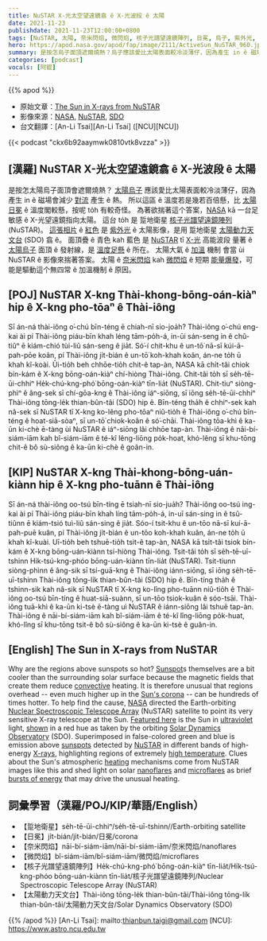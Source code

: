 ```yaml
---
title: NuSTAR X-光太空望遠鏡翕 ê X-光波段 ê 太陽
date: 2021-11-23
publishdate: 2021-11-23T12:00:00+0800
tags: [NuSTAR, 太陽, 奈米閃焰, 微閃焰, 核子光譜望遠鏡陣列, 日冕, 烏子, 紫外光, X-光 太陽動力天文台, SDO, 踅地衛星]
hero: https://apod.nasa.gov/apod/fap/image/2111/ActiveSun_NuSTAR_960.jpg
summary: 是按怎烏子面頂遮爾燒熱？烏子應該愛比太陽表面較冷淡薄仔，因為產生 in ê 磁場會減少對流產生 ê 熱。
categories: [podcast]
vocals: [阿錕]
---
```


{{% apod %}}

- 原始文章：[The Sun in X-rays from NuSTAR](https://apod.nasa.gov/apod/ap211123.html)
- 影像來源：[NASA](https://www.nasa.gov/), [NuSTAR](https://www.nasa.gov/mission_pages/nustar/main/index.html), [SDO](https://sdo.gsfc.nasa.gov/)
- 台文翻譯：[An-Li Tsai][An-Li Tsai] ([NCU][NCU])

{{< podcast "ckx6b92aaymwk0810vtk8vzza" >}}

## [漢羅] NuSTAR X-光太空望遠鏡翕 ê X-光波段 ê 太陽
是按怎太陽烏子面頂會遮爾燒熱？
[太陽烏子][Sunspot] 應該愛比太陽表面較冷淡薄仔，因為產生 in ê 磁場會減少 [對流][convective] 產生 ê 熱。
所以這區 ê 溫度若是幾若百倍懸，比 [太陽日冕][Sun's corona] ê 溫度閣較懸，按呢 to̍h 有較奇怪。
為著欲揣著這个答案，[NASA][NASA] kā 一台足敏感 ê X-光望遠鏡指向太陽。
這台 to̍h 是 踅地衛星 [核子光譜望遠鏡陣列][Nuclear Spectroscopic Telescope Array] (NuSTAR)。
[這張相片][Featured here] ê [紅色][shown] 是 [紫外光][ultraviolet] ê 太陽影像，是用 踅地衛星 [太陽動力天文台][Solar Dynamics Observatory] (SDO) 翕 ê。
面頂疊 ê 青色 kah 藍色 是 [NuSTAR][NuSTAR] tī [X-光][X-rays] 高能波段 量著 ê [太陽烏子][sunspots] 面頂 ê 發射線，是 [溫度足懸][high temperature] ê 所在。
太陽大氣 ê [加溫][heating] 機制 會當 ùi NuSTAR ê 影像來揣著答案。
太陽 ê [奈米閃焰][nanoflares] kah [微閃焰][microflares] ê 短期 [能量爆發][bursts of energy]，可能是驅動這个無四常 ê 加溫機制 ê 原因。

## [POJ] NuSTAR X-kng Thài-khong-bōng-oán-kiàⁿ hip ê X-kng pho-tōaⁿ ê Thài-iông
Sī án-ná thài-iông o͘-chú bīn-téng ē chiah-nī sio-joa̍h?
Thài-iông o͘-chú eng-kai ài pí Thài-iông piáu-bīn khah léng tām-po̍h-á, in-ūi sán-seng in ê chû-tiûⁿ ē kiám-chió tùi-liû sán-seng ê jia̍t.
Só͘-í chit-khu ê un-tō͘ nā-sī kúi-ā-pah-pōe koân, pí Thài-iông ji̍t-bián ê un-tō͘ koh-khah koân, án-ne to̍h ū khah kî-koài.
Ūi-tio̍h beh chhōe-tio̍h chit-ê tap-àn, NASA kā chi̍t-tâi chiok bín-kám ê X-kng bōng-oán-kiàⁿ chí-hiòng Thài-iông.
Chit-tâi to̍h sī se̍h-tē-ūi-chhiⁿ He̍k-chú-kng-phó͘ bōng-oán-kiàⁿ tīn-lia̍t (NuSTAR).
Chit-tiuⁿ siòng-phìⁿ ê âng-sek sī chí-gōa-kng ê Thài-iông iáⁿ-siōng, sī iōng se̍h-tē-ūi-chhiⁿ Thài-iông tōng-le̍k thian-bûn-tâi (SDO) hip ê.
Bīn-téng tha̍h ê chhiⁿ-sek kah nâ-sek sī NuSTAR tī X-kng ko-lêng pho-tōaⁿ niû-tio̍h ê Thài-iông o͘-chú bīn-téng ê hoat-siā-sòaⁿ, sī un-tō͘ chiok-koân ê só͘-chāi.
Thài-iông tōa-khì ê ka-ūn ki-chè ē-tàng ùi NuSTAR ê iáⁿ-siōng lâi chhōe tap-àn.
Thài-iông ê nāi-bí-siám-iām kah bî-siám-iām ê té-kî lêng-liōng po̍k-hoat, khó-lêng sī khu-tōng chit-ê bô sù-siông ê ka-ūn ki-chè ê goân-in.

## [KIP] NuSTAR X-kng Thài-khong-bōng-uán-kiànn hip ê X-kng pho-tuānn ê Thài-iông
Sī án-ná thài-iông oo-tsú bīn-tíng ē tsiah-nī sio-jua̍h?
Thài-iông oo-tsú ing-kai ài pí Thài-iông piáu-bīn khah líng tām-po̍h-á, in-uī sán-sing in ê tsû-tiûnn ē kiám-tsió tuì-liû sán-sing ê jia̍t.
Sóo-í tsit-khu ê un-tōo nā-sī kuí-ā-pah-puē kuân, pí Thài-iông ji̍t-bián ê un-tōo koh-khah kuân, án-ne to̍h ū khah kî-kuài.
Uī-tio̍h beh tshuē-tio̍h tsit-ê tap-àn, NASA kā tsi̍t-tâi tsiok bín-kám ê X-kng bōng-uán-kiànn tsí-hiòng Thài-iông.
Tsit-tâi to̍h sī se̍h-tē-uī-tshinn Hi̍k-tsú-kng-phóo bōng-uán-kiànn tīn-lia̍t (NuSTAR).
Tsit-tiunn siòng-phìnn ê âng-sik sī tsí-guā-kng ê Thài-iông iánn-siōng, sī iōng se̍h-tē-uī-tshinn Thài-iông tōng-li̍k thian-bûn-tâi (SDO) hip ê.
Bīn-tíng tha̍h ê tshinn-sik kah nâ-sik sī NuSTAR tī X-kng ko-lîng pho-tuānn niû-tio̍h ê Thài-iông oo-tsú bīn-tíng ê huat-siā-suànn, sī un-tōo tsiok-kuân ê sóo-tsāi.
Thài-iông tuā-khì ê ka-ūn ki-tsè ē-tàng uì NuSTAR ê iánn-siōng lâi tshuē tap-àn.
Thài-iông ê nāi-bí-siám-iām kah bî-siám-iām ê té-kî lîng-liōng po̍k-huat, khó-lîng sī khu-tōng tsit-ê bô sù-siông ê ka-ūn ki-tsè ê guân-in.

## [English] The Sun in X-rays from NuSTAR
Why are the regions above sunspots so hot?
[Sunspot][Sunspot]s themselves are a bit cooler than the surrounding solar surface because the magnetic fields that create them reduce [convective][convective] heating.
It is therefore unusual that regions overhead -- even much higher up in the [Sun's corona][Sun's corona] -- can be hundreds of times hotter.
To help find the cause, [NASA][NASA] directed the Earth-orbiting [Nuclear Spectroscopic Telescope Array][Nuclear Spectroscopic Telescope Array] (NuSTAR) satellite to point its very sensitive X-ray telescope at the Sun.
[Featured here][Featured here] is the Sun in [ultraviolet][ultraviolet] light, [shown][shown] in a red hue as taken by the orbiting [Solar Dynamics Observatory][Solar Dynamics Observatory] (SDO).
Superimposed in false-colored green and blue is emission above [sunspots][sunspots] detected by [NuSTAR][NuSTAR] in different bands of high-energy [X-rays][X-rays], highlighting regions of extremely [high temperature][high temperature].
Clues about the Sun's atmospheric [heating][heating] mechanisms come from NuSTAR images like this and shed light on solar [nanoflares][nanoflares] and [microflares][microflares] as brief [bursts of energy][bursts of energy] that may drive the unusual heating.

## 詞彙學習（漢羅/POJ/KIP/華語/English）
- 【踅地衛星】se̍h-tē-ūi-chhiⁿ/se̍h-tē-uī-tshinn//Earth-orbiting satellite
- 【日冕】ji̍t-bián/ji̍t-bián/日冕/corona
- 【奈米閃焰】nāi-bí-siám-iām/nāi-bí-siám-iām/奈米閃焰/nanoflares
- 【微閃焰】bî-siám-iām/bî-siám-iām/微閃焰/microflares
- 【核子光譜望遠鏡陣列】He̍k-chú-kng-phó͘ bōng-oán-kiàⁿ tīn-lia̍t/Hi̍k-tsú-kng-phóo bōng-uán-kiànn tīn-lia̍t/核子光譜望遠鏡陣列/Nuclear Spectroscopic Telescope Array (NuSTAR)
- 【太陽動力天文台】Thài-iông tōng-le̍k thian-bûn-tâi/Thài-iông tōng-li̍k thian-bûn-tâi/太陽動力天文台/Solar Dynamics Observatory (SDO)


{{% /apod %}}
[An-Li Tsai]: mailto:thianbun.taigi@gmail.com
[NCU]: https://www.astro.ncu.edu.tw


[Sunspot]:https://en.wikipedia.org/wiki/Sunspot
[convective]:https://www.youtube.com/watch?v=VxGIiOTuAIs
[Sun's corona]:https://apod.nasa.gov/apod/ap190701.html
[NASA]:https://twitter.com/nasa
[Nuclear Spectroscopic Telescope Array]:https://www.nustar.caltech.edu/news/nustar141222
[Featured here]:https://www.nustar.caltech.edu/news/nustar141222
[ultraviolet]:https://science.nasa.gov/ems/10_ultravioletwaves
[shown]:https://www.jpl.nasa.gov/images/sun-shines-in-high-energy-x-rays
[Solar Dynamics Observatory]:https://sdo.gsfc.nasa.gov/mission/
[sunspots]:https://spaceplace.nasa.gov/solar-activity/en/
[NuSTAR]:https://en.wikipedia.org/wiki/NuSTAR
[X-rays]:https://science.nasa.gov/ems/11_xrays
[high temperature]:https://www.youtube.com/watch?v=4fuHzC9aTik
[heating]:https://apod.nasa.gov/apod/ap050814.html
[nanoflares]:https://en.wikipedia.org/wiki/Nanoflares
[microflares]:https://ui.adsabs.harvard.edu/abs/2021MNRAS.507.3936C/abstract
[bursts of energy]:https://images.fineartamerica.com/images-medium-large-5/jumping-kitten-akimasa-harada.jpg
